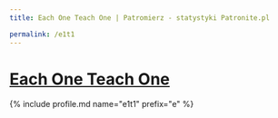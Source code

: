```yaml
---
title: Each One Teach One | Patromierz - statystyki Patronite.pl

permalink: /e1t1
---
```


# [Each One Teach One](https://patronite.pl/e1t1)

{% include profile.md name="e1t1" prefix="e" %}
